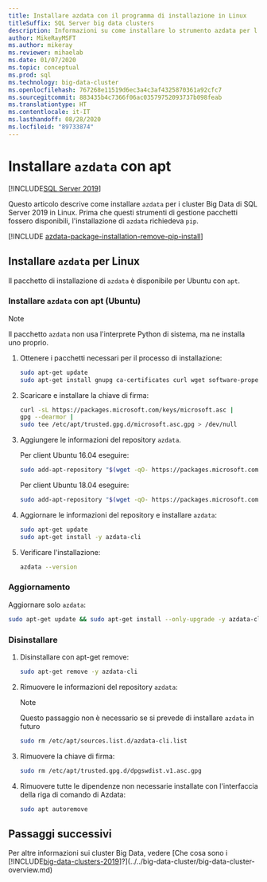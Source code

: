 ```yaml
---
title: Installare azdata con il programma di installazione in Linux
titleSuffix: SQL Server big data clusters
description: Informazioni su come installare lo strumento azdata per l'installazione e la gestione di cluster Big Data di SQL Server con il programma di installazione (Linux).
author: MikeRayMSFT
ms.author: mikeray
ms.reviewer: mihaelab
ms.date: 01/07/2020
ms.topic: conceptual
ms.prod: sql
ms.technology: big-data-cluster
ms.openlocfilehash: 767268e11519d6ec3a4c3af4325870361a92cfc7
ms.sourcegitcommit: 883435b4c7366f06ac03579752093737b098feab
ms.translationtype: HT
ms.contentlocale: it-IT
ms.lasthandoff: 08/28/2020
ms.locfileid: "89733874"
---
```

# <a name="install-azdata-with-apt"></a>Installare `azdata` con apt

[!INCLUDE[SQL Server 2019](../../includes/applies-to-version/sqlserver2019.md)]

Questo articolo descrive come installare `azdata` per i cluster Big Data di SQL Server 2019 in Linux. Prima che questi strumenti di gestione pacchetti fossero disponibili, l'installazione di `azdata` richiedeva `pip`.

[!INCLUDE [azdata-package-installation-remove-pip-install](../../includes/azdata-package-installation-remove-pip-install.md)]

## <a name="install-azdata-for-linux"></a><a id="linux"></a>Installare `azdata` per Linux

Il pacchetto di installazione di `azdata` è disponibile per Ubuntu con `apt`.

### <a name="install-azdata-with-apt-ubuntu"></a><a id="azdata-apt"></a>Installare `azdata` con apt (Ubuntu)

>[!NOTE]
>Il pacchetto `azdata` non usa l'interprete Python di sistema, ma ne installa uno proprio.

1. Ottenere i pacchetti necessari per il processo di installazione:

    ```bash
    sudo apt-get update
    sudo apt-get install gnupg ca-certificates curl wget software-properties-common apt-transport-https lsb-release -y
    ```

2. Scaricare e installare la chiave di firma:

    ```bash
    curl -sL https://packages.microsoft.com/keys/microsoft.asc |
    gpg --dearmor |
    sudo tee /etc/apt/trusted.gpg.d/microsoft.asc.gpg > /dev/null
    ```

3. Aggiungere le informazioni del repository `azdata`.

   Per client Ubuntu 16.04 eseguire:
    ```bash
    sudo add-apt-repository "$(wget -qO- https://packages.microsoft.com/config/ubuntu/16.04/mssql-server-2019.list)"
    ```

   Per client Ubuntu 18.04 eseguire:
    ```bash
    sudo add-apt-repository "$(wget -qO- https://packages.microsoft.com/config/ubuntu/18.04/mssql-server-2019.list)"
    ```

4. Aggiornare le informazioni del repository e installare `azdata`:

    ```bash
    sudo apt-get update
    sudo apt-get install -y azdata-cli
    ```

5. Verificare l'installazione:

    ```bash
    azdata --version
    ```

### <a name="update"></a>Aggiornamento

Aggiornare solo `azdata`:

```bash
sudo apt-get update && sudo apt-get install --only-upgrade -y azdata-cli
```

### <a name="uninstall"></a>Disinstallare

1. Disinstallare con apt-get remove:

    ```bash
    sudo apt-get remove -y azdata-cli
    ```

2. Rimuovere le informazioni del repository `azdata`:

    >[!NOTE]
    >Questo passaggio non è necessario se si prevede di installare `azdata` in futuro

    ```bash
    sudo rm /etc/apt/sources.list.d/azdata-cli.list
    ```

3. Rimuovere la chiave di firma:

    ```bash
    sudo rm /etc/apt/trusted.gpg.d/dpgswdist.v1.asc.gpg
    ```

4. Rimuovere tutte le dipendenze non necessarie installate con l'interfaccia della riga di comando di Azdata:

    ```bash
    sudo apt autoremove
    ```

## <a name="next-steps"></a>Passaggi successivi

Per altre informazioni sui cluster Big Data, vedere [Che cosa sono i [!INCLUDE[big-data-clusters-2019](../../includes/ssbigdataclusters-ver15.md)]?](../../big-data-cluster/big-data-cluster-overview.md)
